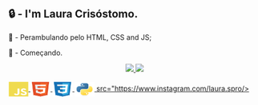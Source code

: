 ## 🔒 - I'm Laura Crisóstomo.

   🍁 - Perambulando pelo HTML, CSS and JS;
   
   🎈 - Começando.



<div align="center">
  <a href="https://github.com/LauraCriss">
  <img height="150em" src="https://github-readme-stats.vercel.app/api?username=LauraCriss&show_icons=true&theme=tokyonight&include_all_commits=true&count_private=true"/>
  <img max-widht="300em" src="https://github-readme-stats.vercel.app/api/top-langs/?username=LauraCriss&layout=compact&langs_count=7&theme=tokyonight"/>
</div>
  
 <div style="display: inline_block"><br>
  <img align="center" alt="Laura-Js" height="30" width="40" src="https://raw.githubusercontent.com/devicons/devicon/master/icons/javascript/javascript-plain.svg">
  <img align="center" alt="Laura-HTML" height="30" width="40" src="https://raw.githubusercontent.com/devicons/devicon/master/icons/html5/html5-original.svg">
  <img align="center" alt="Laura-CSS" height="30" width="40" src="https://raw.githubusercontent.com/devicons/devicon/master/icons/css3/css3-original.svg">
  <img align="center" alt="Laura-Python" height="30" width="40" src="https://raw.githubusercontent.com/devicons/devicon/master/icons/python/python-original.svg">
src="https://www.instagram.com/laura.spro/>
</div>
   
   
